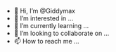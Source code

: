 - 👋 Hi, I’m @Giddymax
- 👀 I’m interested in ...
- 🌱 I’m currently learning ...
- 💞️ I’m looking to collaborate on ...
- 📫 How to reach me ...

<!---
Giddymax/Giddymax is a ✨ special ✨ repository because its `README.md` (this file) appears on your GitHub profile.
You can click the Preview link to take a look at your changes.
--->
